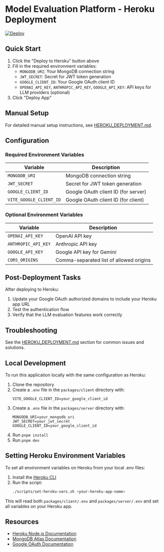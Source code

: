 # Model Evaluation Platform - Heroku Deployment

[![Deploy](https://www.herokucdn.com/deploy/button.svg)](https://heroku.com/deploy?template=https://github.com/yourusername/model-eval)

## Quick Start

1. Click the "Deploy to Heroku" button above
2. Fill in the required environment variables:
   - `MONGODB_URI`: Your MongoDB connection string
   - `JWT_SECRET`: Secret for JWT token generation
   - `GOOGLE_CLIENT_ID`: Your Google OAuth client ID
   - `OPENAI_API_KEY`, `ANTHROPIC_API_KEY`, `GOOGLE_API_KEY`: API keys for LLM providers (optional)
3. Click "Deploy App"

## Manual Setup

For detailed manual setup instructions, see [HEROKU_DEPLOYMENT.md](HEROKU_DEPLOYMENT.md).

## Configuration

### Required Environment Variables

| Variable | Description |
|----------|-------------|
| `MONGODB_URI` | MongoDB connection string |
| `JWT_SECRET` | Secret for JWT token generation |
| `GOOGLE_CLIENT_ID` | Google OAuth client ID (for server) |
| `VITE_GOOGLE_CLIENT_ID` | Google OAuth client ID (for client) |

### Optional Environment Variables

| Variable | Description |
|----------|-------------|
| `OPENAI_API_KEY` | OpenAI API key |
| `ANTHROPIC_API_KEY` | Anthropic API key |
| `GOOGLE_API_KEY` | Google API key for Gemini |
| `CORS_ORIGINS` | Comma-separated list of allowed origins |

## Post-Deployment Tasks

After deploying to Heroku:

1. Update your Google OAuth authorized domains to include your Heroku app URL
2. Test the authentication flow
3. Verify that the LLM evaluation features work correctly

## Troubleshooting

See the [HEROKU_DEPLOYMENT.md](HEROKU_DEPLOYMENT.md#troubleshooting) section for common issues and solutions.

## Local Development

To run this application locally with the same configuration as Heroku:

1. Clone the repository
2. Create a `.env` file in the `packages/client` directory with:
   ```
   VITE_GOOGLE_CLIENT_ID=your_google_client_id
   ```
3. Create a `.env` file in the `packages/server` directory with:
   ```
   MONGODB_URI=your_mongodb_uri
   JWT_SECRET=your_jwt_secret
   GOOGLE_CLIENT_ID=your_google_client_id
   ```
4. Run `pnpm install`
5. Run `pnpm dev`

## Setting Heroku Environment Variables

To set all environment variables on Heroku from your local .env files:

1. Install the [Heroku CLI](https://devcenter.heroku.com/articles/heroku-cli)
2. Run the script:
   ```bash
   ./scripts/set-heroku-vars.sh <your-heroku-app-name>
   ```

This will read both `packages/client/.env` and `packages/server/.env` and set all variables on your Heroku app.

## Resources

- [Heroku Node.js Documentation](https://devcenter.heroku.com/categories/nodejs-support)
- [MongoDB Atlas Documentation](https://docs.atlas.mongodb.com/)
- [Google OAuth Documentation](https://developers.google.com/identity/protocols/oauth2)